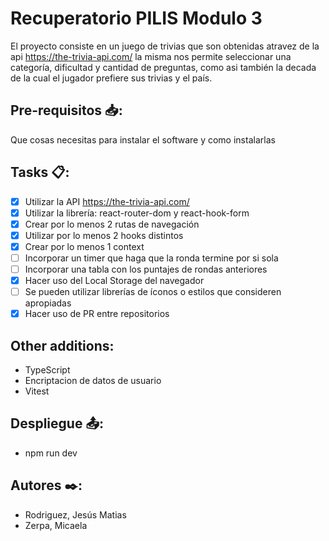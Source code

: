 # Recuperatorio PILIS Modulo 3

El proyecto consiste en un juego de trivias que son obtenidas atravez de la api https://the-trivia-api.com/ la misma nos permite seleccionar una categoría, dificultad y cantidad de preguntas, como asi también la decada de la cual el jugador prefiere sus trivias y el país.

## Pre-requisitos :inbox_tray::

Que cosas necesitas para instalar el software y como instalarlas

## Tasks :clipboard::

- [x] Utilizar la API https://the-trivia-api.com/
- [x] Utilizar la librería: react-router-dom y react-hook-form
- [x] Crear por lo menos 2 rutas de navegación
- [x] Utilizar por lo menos 2 hooks distintos
- [x] Crear por lo menos 1 context
- [ ] Incorporar un timer que haga que la ronda termine por si sola
- [ ] Incorporar una tabla con los puntajes de rondas anteriores
- [x] Hacer uso del Local Storage del navegador
- [ ] Se pueden utilizar librerías de íconos o estilos que consideren apropiadas
- [x] Hacer uso de PR entre repositorios

## Other additions:

- TypeScript
- Encriptacion de datos de usuario
- Vitest

## Despliegue :outbox_tray::

- npm run dev

## Autores :black_nib::

- Rodriguez, Jesús Matias
- Zerpa, Micaela
